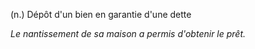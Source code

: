 (n.) Dépôt d'un bien en garantie d'une dette

*Le nantissement de sa maison a permis d'obtenir le prêt.*